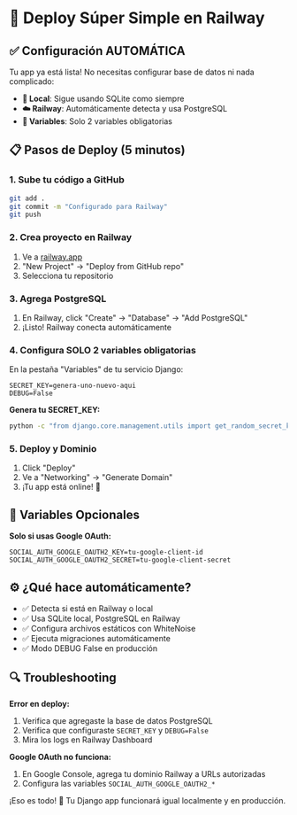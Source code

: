 # 🚀 Deploy Súper Simple en Railway

## ✅ Configuración AUTOMÁTICA

Tu app ya está lista! No necesitas configurar base de datos ni nada complicado:

- **📱 Local**: Sigue usando SQLite como siempre
- **☁️ Railway**: Automáticamente detecta y usa PostgreSQL
- **🔧 Variables**: Solo 2 variables obligatorias

## 📋 Pasos de Deploy (5 minutos)

### 1. Sube tu código a GitHub

```bash
git add .
git commit -m "Configurado para Railway"
git push
```

### 2. Crea proyecto en Railway

1. Ve a [railway.app](https://railway.app)
2. "New Project" → "Deploy from GitHub repo"
3. Selecciona tu repositorio

### 3. Agrega PostgreSQL

1. En Railway, click "Create" → "Database" → "Add PostgreSQL"
2. ¡Listo! Railway conecta automáticamente

### 4. Configura SOLO 2 variables obligatorias

En la pestaña "Variables" de tu servicio Django:

```
SECRET_KEY=genera-uno-nuevo-aqui
DEBUG=False
```

**Genera tu SECRET_KEY:**

```bash
python -c "from django.core.management.utils import get_random_secret_key; print(get_random_secret_key())"
```

### 5. Deploy y Dominio

1. Click "Deploy"
2. Ve a "Networking" → "Generate Domain"
3. ¡Tu app está online! 🎉

## 🤔 Variables Opcionales

**Solo si usas Google OAuth:**

```
SOCIAL_AUTH_GOOGLE_OAUTH2_KEY=tu-google-client-id
SOCIAL_AUTH_GOOGLE_OAUTH2_SECRET=tu-google-client-secret
```

## ⚙️ ¿Qué hace automáticamente?

- ✅ Detecta si está en Railway o local
- ✅ Usa SQLite local, PostgreSQL en Railway
- ✅ Configura archivos estáticos con WhiteNoise
- ✅ Ejecuta migraciones automáticamente
- ✅ Modo DEBUG False en producción

## 🔍 Troubleshooting

**Error en deploy:**

1. Verifica que agregaste la base de datos PostgreSQL
2. Verifica que configuraste `SECRET_KEY` y `DEBUG=False`
3. Mira los logs en Railway Dashboard

**Google OAuth no funciona:**

1. En Google Console, agrega tu dominio Railway a URLs autorizadas
2. Configura las variables `SOCIAL_AUTH_GOOGLE_OAUTH2_*`

¡Eso es todo! 🚀 Tu Django app funcionará igual localmente y en producción.
